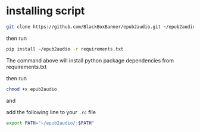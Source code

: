 # installing script

```bash
git clone https://github.com/BlackBoxBanner/epub2audio.git ~/epub2audio   
```

then run

```bash
pip install ~/epub2audio -r requirements.txt
```

The command above will install python package dependencies from requirements.txt

then run

```bash
chmod +x epub2audio
```

and

add the following line to your `.rc` file
```bash
export PATH="~/epub2audio/:$PATH"
```
